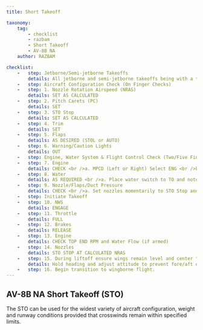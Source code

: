 ```yaml
---
title: Short Takeoff 

taxonomy:
    tag:
        - checklist
        - razbam
        - Short Takeoff 
        - AV-8B NA
    author: RAZBAM

checklist:
    -   step: Jetborne/Semi-jetborne Takeoffs 
        details: All jetborne and semi-jetborne takeoffs being with a takeoff procedure and end with an accelerating transition to wingborne flight. The transition point between the takeoff procedure and the accelerating transition procedure begins once the aircraft is off the ground, the wings are level and the vane is centered. At this point, attitude and AOA can be safely increased and the Accelerating Transition can begin. 
    -   step: Aircraft Configuration Check (On Finger Checks)          
    -   step: 1. Nozzle Rotation Airspeed (NRAS) 
        details: SET AS CALCULATED 
    -   step: 2. Pitch Carets (PC) 
        details: SET 
    -   step: 3. STO Stop 
        details: SET AS CALCULATED 
    -   step: 4. Trim 
        details: SET 
    -   step: 5. Flaps 
        details: AS DESIRED (STOL or AUTO) 
    -   step: 6. Warning/Caution Lights 
        details: OUT         
    -   step: Engine, Water System & Flight Control Check (Two/Five Finger Checks) 
    -   step: 7. Engine 
        details: CHECK <br />a. MPCD (Left or Right) Select ENG <br />b. Accelerate engine from idle to 60%  <br />c. Check acceleration time within limits 35 to 60%  in 2.4 – 3.1 seconds. <br />d. IGV’s 10 to 21o at 60% 
    -   step: 8. Water 
        details: AS REQUIRED <br />a. Place water switch to TO and note RPM rise.  <br />b. Reset RPM to top end of acceleration band.
    -   step: 9. Nozzle/Flaps/Duct Pressure 
        details: CHECK <br />a. Set nozzles momentarily to STO Stop and check angle <br />b. Check flaps for proper angle based on flap mode <br />c. Check duct pressure at approximately 45 PSI  <br />d. Place nozzles to 10o.        
    -   step: Initiate Takeoff 
    -   step: 10. NWS 
        details: ENGAGE 
    -   step: 11. Throttle 
        details: FULL 
    -   step: 12. Brakes 
        details: RELEASE
    -   step: 13. Engine 
        details: CHECK TOP END RPM and Water Flow (if armed)         
    -   step: 14. Nozzles 
        details: STO STOP AT CALCULATED NRAS 
    -   step: 15. During liftoff ensure wings remain level and center the slideslip vane. 
        details: Hold heading and adjust attitude to prevent fore/aft drift. 
    -   step: 16. Begin transition to wingborne flight. 
---
```


## AV-8B NA Short Takeoff (STO) 
The STO can be used for the widest variety of aircraft configuration, weight and runway conditions provided that crosswinds remain within specified limits. 
 
